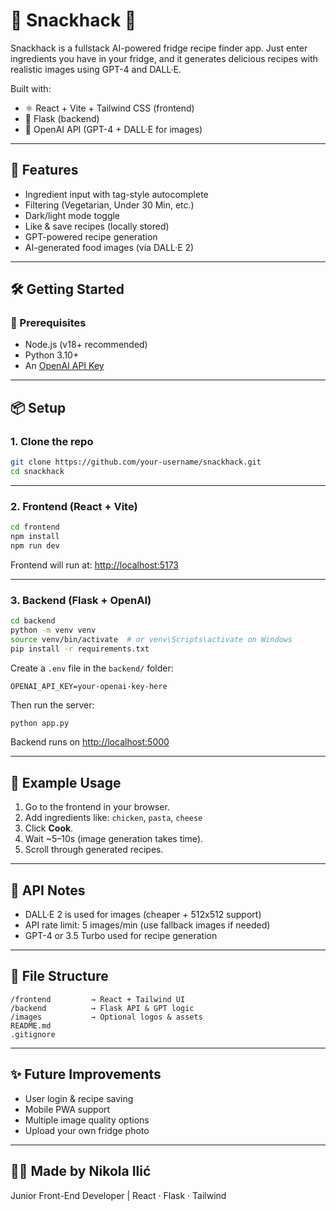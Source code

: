 # 🧠 Snackhack 🍳

Snackhack is a fullstack AI-powered fridge recipe finder app. Just enter ingredients you have in your fridge, and it generates delicious recipes with realistic images using GPT-4 and DALL·E.

Built with:
- ⚛️ React + Vite + Tailwind CSS (frontend)
- 🐍 Flask (backend)
- 🤖 OpenAI API (GPT-4 + DALL·E for images)

---

## 🚀 Features

- Ingredient input with tag-style autocomplete
- Filtering (Vegetarian, Under 30 Min, etc.)
- Dark/light mode toggle
- Like & save recipes (locally stored)
- GPT-powered recipe generation
- AI-generated food images (via DALL·E 2)

---

## 🛠 Getting Started

### 🔧 Prerequisites

- Node.js (v18+ recommended)
- Python 3.10+
- An [OpenAI API Key](https://platform.openai.com/account/api-keys)

---

## 📦 Setup

### 1. Clone the repo
```bash
git clone https://github.com/your-username/snackhack.git
cd snackhack
```

---

### 2. Frontend (React + Vite)

```bash
cd frontend
npm install
npm run dev
```

Frontend will run at: [http://localhost:5173](http://localhost:5173)

---

### 3. Backend (Flask + OpenAI)

```bash
cd backend
python -m venv venv
source venv/bin/activate  # or venv\Scripts\activate on Windows
pip install -r requirements.txt
```

Create a `.env` file in the `backend/` folder:

```
OPENAI_API_KEY=your-openai-key-here
```

Then run the server:
```bash
python app.py
```

Backend runs on [http://localhost:5000](http://localhost:5000)

---

## 🧪 Example Usage

1. Go to the frontend in your browser.
2. Add ingredients like: `chicken`, `pasta`, `cheese`
3. Click **Cook**.
4. Wait ~5–10s (image generation takes time).
5. Scroll through generated recipes.

---

## 💸 API Notes

- DALL·E 2 is used for images (cheaper + 512x512 support)
- API rate limit: 5 images/min (use fallback images if needed)
- GPT-4 or 3.5 Turbo used for recipe generation

---

## 📁 File Structure

```
/frontend         → React + Tailwind UI
/backend          → Flask API & GPT logic
/images           → Optional logos & assets
README.md
.gitignore
```

---

## ✨ Future Improvements

- User login & recipe saving
- Mobile PWA support
- Multiple image quality options
- Upload your own fridge photo

---

## 🧑‍💻 Made by Nikola Ilić
Junior Front-End Developer | React · Flask · Tailwind
